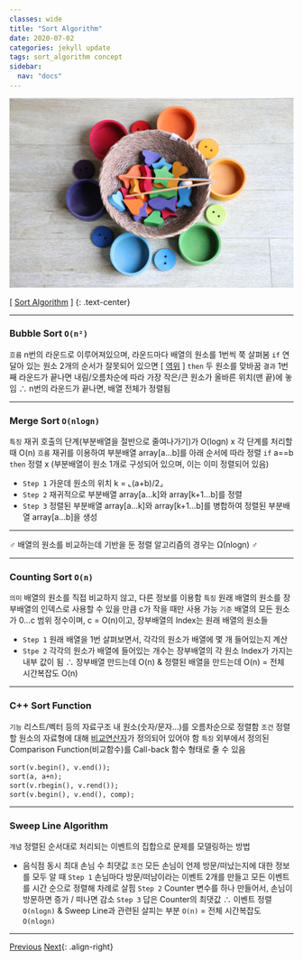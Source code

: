 ```yaml
---
classes: wide
title: "Sort Algorithm"
date: 2020-07-02
categories: jekyll update
tags: sort_algorithm concept
sidebar:
  nav: "docs"
---
```


![Image of Sort Algorithm](/assets/images/sort_algorithm.jpg "Sort Algorithm")

[ [Sort Algorithm](https://en.wikipedia.org/wiki/Sorting_algorithm, "Wikipedia (Sort Algorithm)") ]
{: .text-center}

---

### Bubble Sort `O(n²)`
`흐름` n번의 라운드로 이루어져있으며, 라운드마다 배열의 원소를 1번씩 쭉 살펴봄
  `if` 연달아 있는 원소 2개의 순서가 잘못되어 있으면 [ [역위](https://changpulmu.github.io/jekyll/update/Inversion-post/) ]
  `then` 두 원소를 맞바꿈
  `결과` 1번째 라운드가 끝나면 내림/오름차순에 따라 가장 작은/큰 원소가 올바른 위치(맨 끝)에 놓임
∴ n번의 라운드가 끝나면, 배열 전체가 정렬됨

---

### Merge Sort `O(nlogn)`
`특징` 재귀 호출의 단계(부분배열을 절반으로 줄여나가기)가 O(logn) x 각 단계를 처리할 때 O(n)
`흐름` 재귀를 이용하여 부분배열 array[a...b]를 아래 순서에 따라 정렬
  `if` a==b `then` 정렬 x (부분배열이 원소 1개로 구성되어 있으며, 이는 이미 정렬되어 있음)
  * `Step 1` 가운데 원소의 위치 k = ⌞(a+b)/2⌟
  * `Step 2` 재귀적으로 부분배열 array[a...k]와 array[k+1...b]를 정렬
  * `Step 3` 정렬된 부분배열 array[a...k]와 array[k+1...b]를 병합하여 정렬된 부분배열 array[a...b]을 생성

---

♂ 배열의 원소를 비교하는데 기반을 둔 정렬 알고리즘의 경우는 Ω(nlogn) ♂

---

### Counting Sort `O(n)`
`의미` 배열의 원소를 직접 비교하지 않고, 다른 정보를 이용함
`특징` 원래 배열의 원소를 장부배열의 인덱스로 사용할 수 있을 만큼 c가 작을 때만 사용 가능
`기준` 배열의 모든 원소가 0...c 범위 정수이며, c = O(n)이고, 장부배열의 Index는 원래 배열의 원소들
  * `Step 1` 원래 배열을 1번 살펴보면서, 각각의 원소가 배열에 몇 개 들어있는지 계산
  * `Stpe 2` 각각의 원소가 배열에 들어있는 개수는 장부배열의 각 원소 Index가 가지는 내부 값이 됨
∴ 장부배열 만드는데 O(n) & 정렬된 배열을 만드는데 O(n) = 전체 시간복잡도 O(n)

---

### C++ Sort Function
`기능` 리스트/벡터 등의 자료구조 내 원소(숫자/문자...)를 오름차순으로 정렬함
`조건` 정렬할 원소의 자료형에 대해 [비교연산자](https://changpulmu.github.io/jekyll/update/Comparison-Operator-post)가 정의되어 있어야 함
`특징` 외부에서 정의된 Comparison Function(비교함수)를 Call-back 함수 형태로 줄 수 있음
```
sort(v.begin(), v.end());
sort(a, a+n);
sort(v.rbegin(), v.rend());
sort(v.begin(), v.end(), comp);
```

---

### Sweep Line Algorithm
`개념` 정렬된 순서대로 처리되는 이벤트의 집합으로 문제를 모델링하는 방법
* 음식점 동시 최대 손님 수 최댓값
  `조건` 모든 손님이 언제 방문/떠났는지에 대한 정보를 모두 알 때
    `Step 1` 손님마다 방문/떠남이라는 이벤트 2개를 만들고 모든 이벤트를 시간 순으로 정렬해 차례로 살핌
    `Step 2` Counter 변수를 하나 만들어서, 손님이 방문하면 증가 / 떠나면 감소
    `Step 3` 답은 Counter의 최댓값
  ∴ 이벤트 정렬 `O(nlogn)` & Sweep Line과 관련된 살피는 부분 `O(n)` = 전체 시간복잡도 `O(nlogn)`

---

<a href="https://changpulmu.github.io/jekyll/update/Brute-Force-Algorithm-post/" class="btn btn--inverse btn--large">Previous</a>
<a href="https://changpulmu.github.io/jekyll/update/Search-Algorithm-post/" class="btn btn--inverse btn--large">Next</a>{: .align-right}

